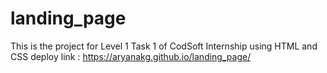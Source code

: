 # landing_page
This is the project for Level 1 Task 1 of CodSoft Internship using HTML and CSS 
deploy link : https://aryanakg.github.io/landing_page/
